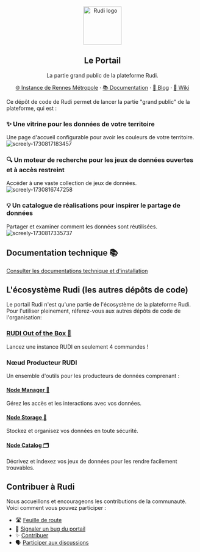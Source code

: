 <br>
<p align="center">
  <a href="https://rudi.rennesmetropole.fr/">
  <img src="https://blog.rudi.bzh/wp-content/uploads/2020/11/logo_bleu_orange.svg" width=100px alt="Rudi logo" />  </a>
</p>

<h2 align="center" >Le Portail</h3>
<p align="center">La partie grand public de la plateforme Rudi.</p>

<p align="center"><a href="https://rudi.rennesmetropole.fr/">🌐 Instance de Rennes Métropole</a> · <a href="https://doc.rudi.fr/">📚 Documentation</a> ·  <a href="https://blog.rudi.bzh/">📰 Blog</a> ·  <a href="https://rudi.fr/yeswiki">🔎 Wiki</a> </p>

Ce dépôt de code de Rudi permet de lancer la partie "grand public" de la plateforme, qui est :

### ✨ Une vitrine pour les données de votre territoire

Une page d'accueil configurable pour avoir les couleurs de votre territoire.
<br>
![screely-1730817183457](https://github.com/user-attachments/assets/f8480d07-25ae-4f59-83cb-bdbc4be99a0e)

### 🔍 Un moteur de recherche pour les jeux de données ouvertes et à accès restreint

Accéder à une vaste collection de jeux de données.
<br>
![screely-1730816747258](https://github.com/user-attachments/assets/7c719f6d-39fc-45de-8a6f-eedbb8105c28)

### 💡 Un catalogue de réalisations pour inspirer le partage de données

Partager et examiner comment les données sont réutilisées.
<br>
![screely-1730817335737](https://github.com/user-attachments/assets/03c92e6b-052e-4088-8f53-1dc8b592f6d2)

## Documentation technique 📚

[Consulter les documentations technique et d'installation](documentation/README.md)

## L'écosystème Rudi (les autres dépôts de code)

Le portail Rudi n'est qu'une partie de l'écosystème de la plateforme Rudi. Pour l'utiliser pleinement, réferez-vous aux autres dépôts de code de l'organisation:

### [RUDI Out of the Box 🎁](https://github.com/rudi-platform/rudi-out-of-the-box)

Lancez une instance RUDI en seulement 4 commandes !

### Nœud Producteur RUDI 

Un ensemble d'outils pour les producteurs de données comprenant :

#### [Node Manager 👀](https://github.com/rudi-platform/rudi-node-manager)

Gérez les accès et les interactions avec vos données.

#### [Node Storage 💽](https://github.com/rudi-platform/rudi-node-storage)

Stockez et organisez vos données en toute sécurité.

#### [Node Catalog 🗂️](https://github.com/rudi-platform/rudi-node-catalog)
Décrivez et indexez vos jeux de données pour les rendre facilement trouvables.

## Contribuer à Rudi

Nous accueillons et encourageons les contributions de la communauté. Voici comment vous pouvez participer :
- 🛣️ [Feuille de route](https://github.com/orgs/rudi-platform/projects/2)
- 🐞 [Signaler un bug du portail](https://github.com/rudi-platform/rudi-portal/issues)
- ✨ [Contribuer](https://github.com/rudi-platform/.github/blob/main/CONTRIBUTING.md)
- 🗣️ [Participer aux discussions](https://github.com/orgs/rudi-platform/discussions)

